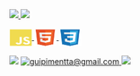 <div>
    <a href="https://github.com/GuilhermePimenta21">
    <img height="180em" src="https://github-readme-stats.vercel.app/api?username=GuilhermePimenta21&show_icons=true&theme=tokyonight&include_all_commits=true&count_private=true"/>
    <img height="180em" src="https://github-readme-stats.vercel.app/api/top-langs/?username=GuilhermePimenta21&layout=compact&langs_count=6&theme=tokyonight"/>
  </div>
  <div style="display: inline_block"><br>
    <img align="center" alt="Js" height="30" width="40" src="https://raw.githubusercontent.com/devicons/devicon/master/icons/javascript/javascript-plain.svg">
    <img align="center" alt="HTML" height="30" width="40" src="https://raw.githubusercontent.com/devicons/devicon/master/icons/html5/html5-original.svg">
    <img align="center" alt="CSS" height="30" width="40" src="https://raw.githubusercontent.com/devicons/devicon/master/icons/css3/css3-original.svg">
  </div>
   
   <br>
   
   
  <div> 
   <a href="https://discord.gg/trhTRtKM" target="_blank"><img src="https://img.shields.io/badge/Discord-7289DA?style=for-the-badge&logo=discord&logoColor=white" target="_blank"></a> 
    <a href = "guipimentta@gmail.com"><img src="https://img.shields.io/badge/-Gmail-%23333?style=for-the-badge&logo=gmail&logoColor=white" target="_blank" alt="guipimentta@gmail.com" title="guipimentta@gmail.com"> </a>
    <a href="https://www.linkedin.com/in/guilherme-pimenta-7129a1189/" target="_blank"><img src="https://img.shields.io/badge/-LinkedIn-%230077B5?style=for-the-badge&logo=linkedin&logoColor=white" target="_blank"></a> 
   
  
  </div>
